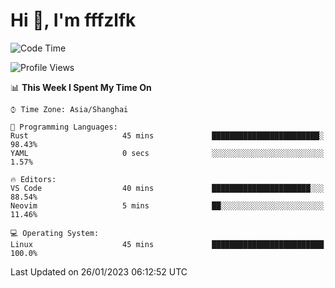 # Hi 👋, I'm fffzlfk

<!--START_SECTION:waka-->
![Code Time](http://img.shields.io/badge/Code%20Time-39%20hrs%2048%20mins-blue)

![Profile Views](http://img.shields.io/badge/Profile%20Views-3-blue)

📊 **This Week I Spent My Time On** 

```text
⌚︎ Time Zone: Asia/Shanghai

💬 Programming Languages: 
Rust                     45 mins             ████████████████████████░   98.43% 
YAML                     0 secs              ░░░░░░░░░░░░░░░░░░░░░░░░░   1.57%

🔥 Editors: 
VS Code                  40 mins             ██████████████████████░░░   88.54% 
Neovim                   5 mins              ██░░░░░░░░░░░░░░░░░░░░░░░   11.46%

💻 Operating System: 
Linux                    45 mins             █████████████████████████   100.0%

```


 Last Updated on 26/01/2023 06:12:52 UTC
<!--END_SECTION:waka-->

